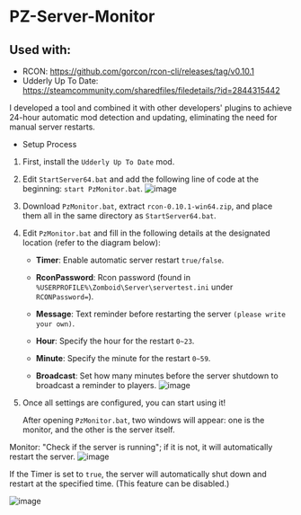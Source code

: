 # PZ-Server-Monitor

## Used with:

* RCON: https://github.com/gorcon/rcon-cli/releases/tag/v0.10.1
* Udderly Up To Date: https://steamcommunity.com/sharedfiles/filedetails/?id=2844315442

I developed a tool and combined it with other developers' plugins to achieve 24-hour automatic mod detection and updating, eliminating the need for manual server restarts.

* Setup Process

1. First, install the `Udderly Up To Date` mod.

2. Edit `StartServer64.bat` and add the following line of code at the beginning: `start PzMonitor.bat`.
![image](https://github.com/kcanhen/PZ-Server-Monitor/assets/128405714/6619f253-f9c3-47ee-b9ca-6f11a5b5d5fa)



3. Download `PzMonitor.bat`, extract `rcon-0.10.1-win64.zip`, and place them all in the same directory as `StartServer64.bat`.



4. Edit `PzMonitor.bat` and fill in the following details at the designated location (refer to the diagram below):

   - **Timer**: Enable automatic server restart `true/false`.

   - **RconPassword**: Rcon password (found in `%USERPROFILE%\Zomboid\Server\servertest.ini` under `RCONPassword=`).

   - **Message**: Text reminder before restarting the server `(please write your own)`.

   - **Hour**: Specify the hour for the restart `0~23`.

   - **Minute**: Specify the minute for the restart `0~59`.

   - **Broadcast**: Set how many minutes before the server shutdown to broadcast a reminder to players.
![image](https://github.com/kcanhen/PZ-Server-Monitor/assets/128405714/125c9449-f65c-4235-8a20-325116599694)




5. Once all settings are configured, you can start using it!

   After opening `PzMonitor.bat`, two windows will appear: one is the monitor, and the other is the server itself.

Monitor: "Check if the server is running"; if it is not, it will automatically restart the server.
![image](https://github.com/kcanhen/PZ-Server-Monitor/assets/128405714/b61bf7b0-aede-41b1-8c86-d586cbf73c77)




If the Timer is set to `true`, the server will automatically shut down and restart at the specified time. (This feature can be disabled.)

![image](https://github.com/kcanhen/PZ-Server-Monitor/assets/128405714/41c2ed92-4e3a-4d8b-be96-7141139d3935)

